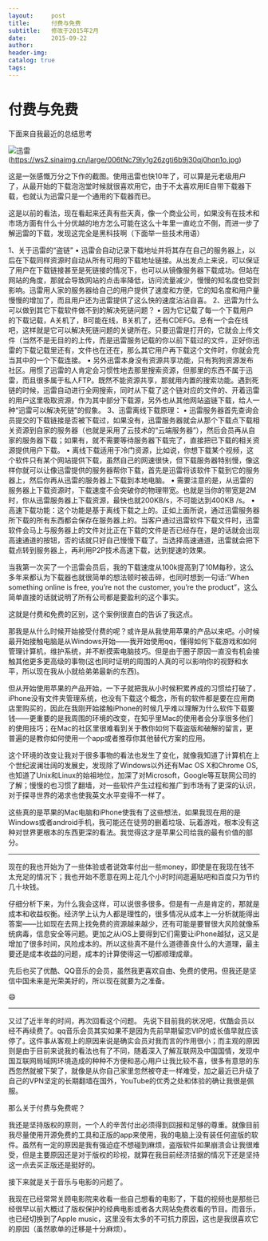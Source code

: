 ```yaml
---
layout:     post  
title:      付费与免费
subtitle:   修改于2015年2月  
date:       2015-09-22  
author:  
header-img: 
catalog: true  
tags:
---
```


# 付费与免费

下面来自我最近的总结思考

![迅雷]()(https://ws2.sinaimg.cn/large/006tNc79ly1g26zgti6b9j30qj0hqn1o.jpg)

这是一张感慨万分之下作的截图。使用迅雷也快10年了，可以算是元老级用户了，从最开始的下载泡泡堂时候就很喜欢用它，由于不太喜欢用IE自带下载器下载，也就认为迅雷只是一个通用的下载器而已。

这是以前的看法，现在看起来还真有些天真，像一个商业公司，如果没有在技术和市场方面有什么十分优越的地方怎么可能在这么十年里一直屹立不倒，而进一步了解迅雷的下载，发现这完全是黑科技啊（下面举一些技术用语）

1、关于迅雷的“盗链”
• 迅雷会自动记录下载地址并将其存在自己的服务器上，以后在下载同样资源时自动从所有可用的下载地址链接。从出发点上来说，可以保证了用户在下载链接甚至是死链接的情况下，也可以从镜像服务器下载成功。但站在网站的角度，那就会导致网站的点击率降低，访问流量减少，慢慢的知名度也受到影响。迅雷用人家的服务器给自己的用户提供了速度和方便，它的知名度和用户量慢慢的增加了，而且用户还为迅雷提供了这么快的速度沾沾自喜。
2、迅雷为什么可以做到其它下载软件做不到的解决死链问题？
• 因为它记载了每一个下载用户的下载记载，A关机了，B可能在线，B关机了，还有CDEFG。总有一个会在线吧，这样就是它可以解决死链问题的关键所在。只要迅雷是打开的，它就会上传文件（当然不是无目的的上传，而是迅雷服务记载的你以前下载过的文件，正好你迅雷的下载记载里还有，文件也在还在，那么其它用户再下载这个文件时，你就会充当其中的一个下载连接。
• 另外迅雷本身没有资源共享功能，只有狗狗资源发布社区。用惯了迅雷的人肯定会习惯性地去那里搜索资源，但那里的东西不属于迅雷，而且很多属于私人FTP。既然不能资源共享，那就用内置的搜索功能。遇到死链的时候，迅雷自动进行全网搜索，同时从下载了这个链对应的文件的、开着迅雷的用户这里吸取资源，作为其中部分下载源，另外也从其他网站盗链下载，给人一种“迅雷可以解决死链”的假象。
3、迅雷离线下载原理：
• 迅雷服务器首先查询会员提交的下载链接是否被下载过，如果没有，迅雷服务器就会从那个下载点下载相关资源到自家的服务器（也就是采用了云技术的“云端服务器”），然后会员再从自家的服务器下载；如果有，就不需要等待服务器下载完了，直接把已下载的相关资源提供用户下载。
• 离线下载适用于冷门资源，比如说，你想下载某个视频，这个软件只有某个网站提供下载，虽然自己的网速很快，但下载服务器特别慢，像这样你就可以让像迅雷提供的服务器帮你下载，首先是迅雷将该软件下载到它的服务器上，然后你再从迅雷的服务器上下载到本地电脑。
• 需要注意的是，从迅雷的服务器上下载资源时，下载速度不会突破你的物理带宽。也就是当你的带宽是2M时，你从迅雷服务器上下载资源，最快也就200KB/s，不可能达到400KB /s。
• 高速下载功能：这个功能是基于离线下载之上的。正如上面所说，通过迅雷服务器所下载的所有东西都会保存在服务器上的。当客户通过迅雷软件下载文件时，迅雷软件会马上与服务器上的文件对比正在下载的文件是否已经存在，是的话就会出现高速通道的按钮，否的话就只好自己慢慢下载了。当选择高速通道，迅雷就会把下载点转到服务器上，再利用P2P技术高速下载，达到提速的效果。

当我第一次买了一个迅雷会员后，我的下载速度从100k提高到了10M每秒，这么多年来都认为下载器也就很简单的想法顿时被击碎，也同时想到一句话:”When something online is free, you’re not the customer, you’re the product”，这么简单直接的话就说明了所有公司都是要盈利的这个事实。

这就是付费和免费的区别，这个案例很直白的告诉了我这点。

那我是从什么时候开始接受付费的呢？或许是从我使用苹果的产品以来吧。小时候最开始接触电脑是从Windows开始——我开始使用qq，懂得如何下载游戏和如何管理计算机，维护系统，并不断摸索电脑技巧。但是由于圈子原因一直没有机会接触其他更多更高级的事物(这也同时证明的周围的人真的可以影响你的视野和水平，所以现在我从小就给弟弟最新的东西)。

但从开始使用苹果的产品开始，一下子就把我从小时候积累养成的习惯给打破了，iPhone没有文件夹管理系统，也没有下载这个概念，所有的软件都是要在应用商店里购买的，因此在我刚开始接触iPhone的时候几乎难以理解为什么软件下载要钱——更重要的是我周围的环境的改变，在知乎里Mac的使用者会分享很多他们的使用技巧；在Mac的社区里很难看到关于教你如何下载盗版和破解的留言，更普遍的是教你如何使用一个app或者推荐你其他替代方案的应用。

这个环境的改变让我对于很多事物的看法也发生了变化，就像我知道了计算机在上个世纪波澜壮阔的发展史，发现除了Windows以外还有Mac OS X和Chrome OS, 也知道了Unix和Linux的始祖地位，加深了对Microsoft，Google等互联网公司的了解；慢慢的也习惯了翻墙，对一些软件产生过程和推广到市场有了更深的认识，对于探寻世界的渴求也使我英文水平变得不一样了。

这些真的是苹果的Mac电脑和iPhone使我有了这些想法，如果我现在用的是Windows或者android手机，我可能还在徒劳的删着垃圾、玩着游戏，根本没有这种对世界更根本的东西更深的看法。我觉得这才是苹果公司给我的最有价值的部分。

---- 
现在的我也开始为了一些体验或者说效率付出一些money，即使是在我现在钱不太充足的情况下；我也开始不愿意在网上花几个小时时间逛遍贴吧和百度只为节约几十块钱。

仔细分析下来，为什么我会这样，可以说很多很多。但是有一点是肯定的，那就是成本和收益权衡。经济学上认为人都是理性的，很多情况从成本上一分析就能得出答案——比如现在去网上找免费的资源越来越少，还有可能是要冒很大风险就像系统病毒，信息安全等问题。更加之从iOS上要得到它们需要让iPhone越狱，这又是增加了很多时间，风险成本的。所以这些真不是什么道德善良什么的大道理，最主要还是成本收益的问题，成本的计算使得这一切都顺理成章。

先后也买了优酷、QQ音乐的会员，虽然我更喜欢自由、免费的使用。但我还是坚信中国未来是光荣美好的，所以现在就要为之准备。

😄

---- 
又过了近半年的时间，再次回看这个问题。
先说下目前我的状况吧，优酷会员以经不再续费了。qq音乐会员其实如果不是因为先前早期留恋VIP的成长值早就应该停了。这件事从客观上的原因来说是确实会员对我而言的作用很小；而主观的原因则是由于目前来说我的看法也有了不同，随着深入了解互联网及中国国情，发现中国互联网局域网环境造成的种种不方便和恶心用户让我比较不喜，很多有意思的东西忽然就被下架了，就像是从你自己家里忽然被夺走一样难受，加之最近已升级了自己的VPN坚定的长期翻墙在国外，YouTube的优秀之处和体验的确让我很是佩服。

那么关于付费与免费呢？

我还是坚持版权的原则，一个人的辛苦付出必须得到回报和足够的尊重。就像目前我尽量使用开源免费的工具和正版的app来使用，我的电脑上没有装任何盗版的软件。虽然有一定的原因是我有强迫症不想碰到麻烦，盗版软件如果崩溃会让我很难受，但是主要原因还是对于版权的珍视，就算在我目前经济拮据的情况下还是坚持这一点去买正版还是挺好的。

接下来就是关于音乐与电影的问题了。

我现在已经常常关顾电影院来收看一些自己想看的电影了，下载的视频也是那些已经很早以前大概过了版权保护的经典电影或者各大网站免费收看的节目。而音乐，也已经切换到了Apple music，这里没有太多的不可抗力原因，这也是我很喜欢它的原因（虽然歌单的迁移是十分麻烦）。

